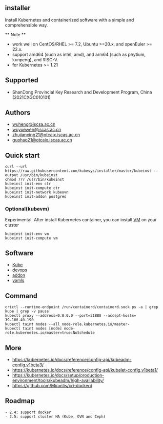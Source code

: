 ## installer

Install Kubernetes and containerized software with a simple and comprehensible way.

** Note **
- work well on CentOS/RHEL >= 7.2, Ubuntu >=20.x, and openEuler >= 22.x.
- support amd64 (such as intel, amd), and arm64 (such as phytium, kunpeng), and RISC-V. 
- for Kubernetes >= 1.21

## Supported

- ShanDong Provincial Key Research and Development Program, China (2021CXGC010101)

## Authors

- wuheng@iscsa.ac.cn
- wuyuewen@iscas.ac.cn
- zhujianxing21@otcaix.iscas.ac.cn
- guohao21@otcaix.iscas.ac.cn

## Quick start

```
curl --url https://raw.githubusercontent.com/kubesys/installer/master/kubeinst --output /usr/bin/kubeinst
chmod 777 /usr/bin/kubeinst
kubeinst init-env ctr
kubeinst init-compute ctr
kubeinst init-network kubeovn
kubeinst init-addon postgres
```

### Optional(kubevm)

Experimental.
After install Kubernetes container, you can install [VM](https://github.com/KubeVMMgr/kube-vm) on your cluster

```
kubeinst init-env vm
kubeinst init-compute vm
```

## Software

- [Kube](docs/kube.md)
- [devops](docs/devops.md)
- [addon](docs/addon.md)
- [yamls](https://gitee.com/syswu/yamls)

## Command

```
crictl --runtime-endpoint /run/containerd/containerd.sock ps -a | grep kube | grep -v pause
kubectl proxy --address=0.0.0.0 --port=31888 --accept-hosts=
39.106.40.190
kubectl taint nodes --all node-role.kubernetes.io/master-
kubectl taint nodes [node] node-role.kubernetes.io/master=true:NoSchedule
```

## More

- https://kubernetes.io/docs/reference/config-api/kubeadm-config.v1beta3/
- https://kubernetes.io/docs/reference/config-api/kubelet-config.v1beta1/
- https://kubernetes.io/docs/setup/production-environment/tools/kubeadm/high-availability/
- https://github.com/Mirantis/cri-dockerd
## Roadmap

```
- 2.4: support docker
- 2.5: support cluster HA (Kube, OVN and Ceph)
```
